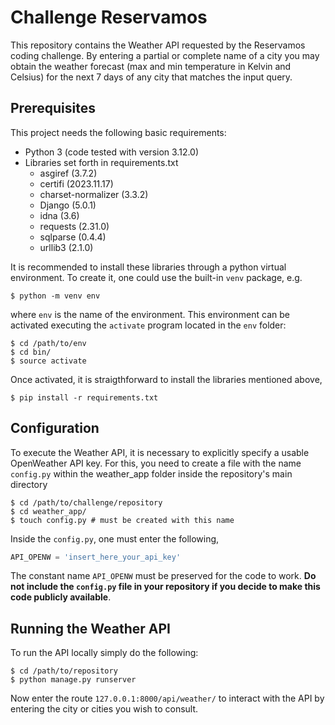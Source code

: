 # Challenge Reservamos
This repository contains the Weather API requested by the Reservamos coding challenge. By entering a partial or complete name of a city you may obtain the weather forecast (max and min temperature in Kelvin and Celsius) for the next 7 days of any city that matches the input query.

## Prerequisites

This project needs the following basic requirements:
  - Python 3 (code tested with version 3.12.0)
  - Libraries set forth in requirements.txt
    - asgiref (3.7.2)
    - certifi (2023.11.17)
    - charset-normalizer (3.3.2)
    - Django (5.0.1)
    - idna (3.6)
    - requests (2.31.0)
    - sqlparse (0.4.4)
    - urllib3 (2.1.0)

It is recommended to install these libraries through a python virtual environment. To create it, one could use the built-in `venv` package, e.g.
```shell
$ python -m venv env
```
where `env` is the name of the environment. This environment can be activated executing the `activate` program located in the `env` folder:
``` shell
$ cd /path/to/env
$ cd bin/
$ source activate
```

Once activated, it is straigthforward to install the libraries mentioned above,
``` shell
$ pip install -r requirements.txt
```

## Configuration

To execute the Weather API, it is necessary to explicitly specify a usable OpenWeather API key. For this, you need to create a file with the name `config.py` within the weather_app folder inside the repository's main directory
```shell
$ cd /path/to/challenge/repository
$ cd weather_app/
$ touch config.py # must be created with this name
```

Inside the `config.py`, one must enter the following,
```python
API_OPENW = 'insert_here_your_api_key'
```

The constant name `API_OPENW` must be preserved for the code to work. **Do not include the `config.py` file in your repository if you decide to make this code publicly available**.

## Running the Weather API

To run the API locally simply do the following:
```shell
$ cd /path/to/repository
$ python manage.py runserver
```

Now enter the route `127.0.0.1:8000/api/weather/` to interact with the API by entering the city or cities you wish to consult.
